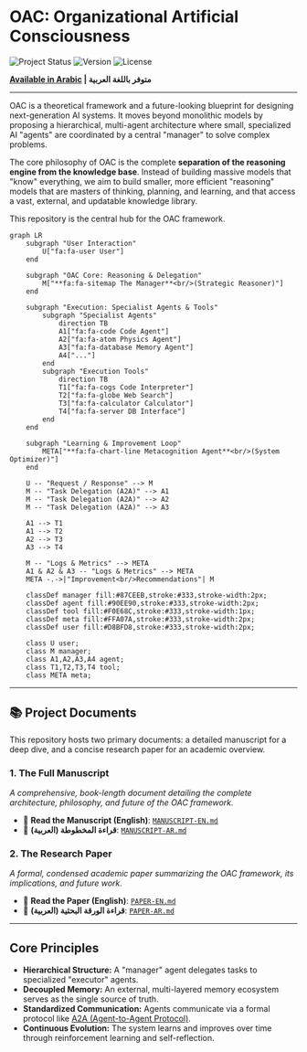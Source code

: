 # OAC: Organizational Artificial Consciousness

![Project Status](https://img.shields.io/badge/status-conceptual-blue) ![Version](https://img.shields.io/badge/version-1.0.0-lightgrey) ![License](https://img.shields.io/badge/license-CC--BY--4.0-orange)

**[Available in Arabic](./README-AR.md) | متوفر باللغة العربية**

---

OAC is a theoretical framework and a future-looking blueprint for designing next-generation AI systems. It moves beyond monolithic models by proposing a hierarchical, multi-agent architecture where small, specialized AI "agents" are coordinated by a central "manager" to solve complex problems.

The core philosophy of OAC is the complete **separation of the reasoning engine from the knowledge base**. Instead of building massive models that "know" everything, we aim to build smaller, more efficient "reasoning" models that are masters of thinking, planning, and learning, and that access a vast, external, and updatable knowledge library.

This repository is the central hub for the OAC framework.

```mermaid
graph LR
    subgraph "User Interaction"
        U["fa:fa-user User"]
    end

    subgraph "OAC Core: Reasoning & Delegation"
        M["**fa:fa-sitemap The Manager**<br/>(Strategic Reasoner)"]
    end

    subgraph "Execution: Specialist Agents & Tools"
        subgraph "Specialist Agents"
            direction TB
            A1["fa:fa-code Code Agent"]
            A2["fa:fa-atom Physics Agent"]
            A3["fa:fa-database Memory Agent"]
            A4["..."]
        end
        subgraph "Execution Tools"
            direction TB
            T1["fa:fa-cogs Code Interpreter"]
            T2["fa:fa-globe Web Search"]
            T3["fa:fa-calculator Calculator"]
            T4["fa:fa-server DB Interface"]
        end
    end

    subgraph "Learning & Improvement Loop"
        META["**fa:fa-chart-line Metacognition Agent**<br/>(System Optimizer)"]
    end

    U -- "Request / Response" --> M
    M -- "Task Delegation (A2A)" --> A1
    M -- "Task Delegation (A2A)" --> A2
    M -- "Task Delegation (A2A)" --> A3

    A1 --> T1
    A1 --> T2
    A2 --> T3
    A3 --> T4

    M -- "Logs & Metrics" --> META
    A1 & A2 & A3 -- "Logs & Metrics" --> META
    META -.->|"Improvement<br/>Recommendations"| M

    classDef manager fill:#87CEEB,stroke:#333,stroke-width:2px;
    classDef agent fill:#90EE90,stroke:#333,stroke-width:2px;
    classDef tool fill:#F0E68C,stroke:#333,stroke-width:1px;
    classDef meta fill:#FFA07A,stroke:#333,stroke-width:2px;
    classDef user fill:#D8BFD8,stroke:#333,stroke-width:2px;

    class U user;
    class M manager;
    class A1,A2,A3,A4 agent;
    class T1,T2,T3,T4 tool;
    class META meta;
```

---

## 📚 Project Documents

This repository hosts two primary documents: a detailed manuscript for a deep dive, and a concise research paper for an academic overview.

### 1. The Full Manuscript
*A comprehensive, book-length document detailing the complete architecture, philosophy, and future of the OAC framework.*

- 📖 **Read the Manuscript (English)**: [`MANUSCRIPT-EN.md`](./MANUSCRIPT-EN.md)
- 📖 **قراءة المخطوطة (العربية)**: [`MANUSCRIPT-AR.md`](./MANUSCRIPT-AR.md)


### 2. The Research Paper
*A formal, condensed academic paper summarizing the OAC framework, its implications, and future work.*

- 📄 **Read the Paper (English)**: [`PAPER-EN.md`](./PAPER-EN.md)
- 📄 **قراءة الورقة البحثية (العربية)**: [`PAPER-AR.md`](./PAPER-AR.md) 

---

## Core Principles

- **Hierarchical Structure:** A "manager" agent delegates tasks to specialized "executor" agents.
- **Decoupled Memory:** An external, multi-layered memory ecosystem serves as the single source of truth.
- **Standardized Communication:** Agents communicate via a formal protocol like [A2A (Agent-to-Agent Protocol)](https://a2a-protocol.org/latest/).
- **Continuous Evolution:** The system learns and improves over time through reinforcement learning and self-reflection.
